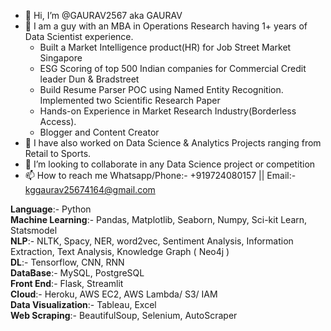 - 👋 Hi, I’m @GAURAV2567 aka GAURAV
- 👀 I am a guy with an MBA in Operations Research having 1+ years of Data Scientist experience.
    - Built a Market Intelligence product(HR) for Job Street Market Singapore
    - ESG Scoring of top 500 Indian companies for Commercial Credit leader Dun & Bradstreet
    - Build Resume Parser POC using Named Entity Recognition. Implemented two Scientific Research Paper
    - Hands-on Experience in Market Research Industry(Borderless Access). 
    - Blogger and Content Creator   
- 🌱 I have also worked on Data Science & Analytics Projects ranging from Retail to Sports.
- 💞️ I’m looking to collaborate in any Data Science project or competition
- 📫 How to reach me Whatsapp/Phone:- +919724080157 || Email:- kggaurav25674164@gmail.com

**Language**:- Python<br>
**Machine Learning**:- Pandas, Matplotlib, Seaborn, Numpy, Sci-kit Learn, Statsmodel<br>
**NLP**:- NLTK, Spacy, NER, word2vec, Sentiment Analysis, Information Extraction, Text Analysis, Knowledge Graph ( Neo4j )<br>
**DL**:- Tensorflow, CNN, RNN<br>
**DataBase**:- MySQL, PostgreSQL<br>
**Front End**:- Flask, Streamlit<br>
**Cloud**:- Heroku, AWS EC2, AWS Lambda/ S3/ IAM<br>
**Data Visualization**:- Tableau, Excel<br>
**Web Scraping**:- BeautifulSoup, Selenium, AutoScraper

<!---
GAURAV2567/GAURAV2567 is a ✨ special ✨ repository because its `README.md` (this file) appears on your GitHub profile.
You can click the Preview link to take a look at your changes.
--->
